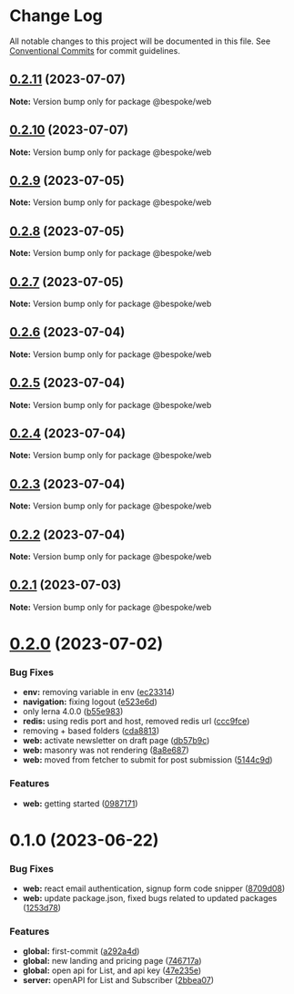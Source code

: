 # Change Log

All notable changes to this project will be documented in this file.
See [Conventional Commits](https://conventionalcommits.org) for commit guidelines.

## [0.2.11](https://github.com/bespoke-surf/bespoke/compare/v0.2.10...v0.2.11) (2023-07-07)

**Note:** Version bump only for package @bespoke/web





## [0.2.10](https://github.com/bespoke-surf/bespoke/compare/v0.2.9...v0.2.10) (2023-07-07)

**Note:** Version bump only for package @bespoke/web





## [0.2.9](https://github.com/bespoke-surf/bespoke/compare/v0.2.8...v0.2.9) (2023-07-05)

**Note:** Version bump only for package @bespoke/web





## [0.2.8](https://github.com/bespoke-surf/bespoke/compare/v0.2.7...v0.2.8) (2023-07-05)

**Note:** Version bump only for package @bespoke/web





## [0.2.7](https://github.com/bespoke-surf/bespoke/compare/v0.2.6...v0.2.7) (2023-07-05)

**Note:** Version bump only for package @bespoke/web





## [0.2.6](https://github.com/bespoke-surf/bespoke/compare/v0.2.5...v0.2.6) (2023-07-04)

**Note:** Version bump only for package @bespoke/web





## [0.2.5](https://github.com/bespoke-surf/bespoke/compare/v0.2.4...v0.2.5) (2023-07-04)

**Note:** Version bump only for package @bespoke/web





## [0.2.4](https://github.com/bespoke-surf/bespoke/compare/v0.2.3...v0.2.4) (2023-07-04)

**Note:** Version bump only for package @bespoke/web





## [0.2.3](https://github.com/bespoke-surf/bespoke/compare/v0.2.2...v0.2.3) (2023-07-04)

**Note:** Version bump only for package @bespoke/web





## [0.2.2](https://github.com/bespoke-surf/bespoke/compare/v0.2.1...v0.2.2) (2023-07-04)

**Note:** Version bump only for package @bespoke/web





## [0.2.1](https://github.com/bespoke-surf/bespoke/compare/v0.2.0...v0.2.1) (2023-07-03)

**Note:** Version bump only for package @bespoke/web





# [0.2.0](https://github.com/bespoke-surf/bespoke/compare/v0.1.0...v0.2.0) (2023-07-02)


### Bug Fixes

* **env:** removing variable in env ([ec23314](https://github.com/bespoke-surf/bespoke/commit/ec23314d8a43ae799dfc35eb8301699bd61b25e1))
* **navigation:** fixing logout ([e523e6d](https://github.com/bespoke-surf/bespoke/commit/e523e6dc097e669e8884749e8f9bc87eda09a61b))
* only lerna 4.0.0 ([b55e983](https://github.com/bespoke-surf/bespoke/commit/b55e983aa64444f4ab76197a5dadaddac152d4bf))
* **redis:** using redis port and host, removed redis url ([ccc9fce](https://github.com/bespoke-surf/bespoke/commit/ccc9fceb43b9a6147127238a4ad96e2c794105af))
* removing + based folders ([cda8813](https://github.com/bespoke-surf/bespoke/commit/cda881395d51d0339f11444d6b43b99f868c99d9))
* **web:** activate newsletter on draft page ([db57b9c](https://github.com/bespoke-surf/bespoke/commit/db57b9c03af2d640ba4006f0f2e86653a45d6e30))
* **web:** masonry was not rendering ([8a8e687](https://github.com/bespoke-surf/bespoke/commit/8a8e687239a31b4a43c559bdddff6781af56be03))
* **web:** moved from fetcher to submit for post submission ([5144c9d](https://github.com/bespoke-surf/bespoke/commit/5144c9d3ee57d33c98fd713d1fd35099f556d4d2))


### Features

* **web:** getting started ([0987171](https://github.com/bespoke-surf/bespoke/commit/0987171467ba04999e1eee0a1c512ec73c7a0894))





# 0.1.0 (2023-06-22)

### Bug Fixes

- **web:** react email authentication, signup form code snipper ([8709d08](https://github.com/bespoke-surf/bespoke/commit/8709d0864998678163e570c4bf57ffaa8cdc3a33))
- **web:** update package.json, fixed bugs related to updated packages ([1253d78](https://github.com/bespoke-surf/bespoke/commit/1253d78b592adf1bc48eaa30feeb232ec60f352d))

### Features

- **global:** first-commit ([a292a4d](https://github.com/bespoke-surf/bespoke/commit/a292a4d795bab7e38181115db4e8e5d42c52f3a4))
- **global:** new landing and pricing page ([746717a](https://github.com/bespoke-surf/bespoke/commit/746717aa91af89ffdccb888bfd8f25ec8d3c9b34))
- **global:** open api for List, and api key ([47e235e](https://github.com/bespoke-surf/bespoke/commit/47e235e567be827adf4ee2db970a9520c84be25d))
- **server:** openAPI for List and Subscriber ([2bbea07](https://github.com/bespoke-surf/bespoke/commit/2bbea078b3031c0dca6b0e11a1d17bc3ab4a0b65))
